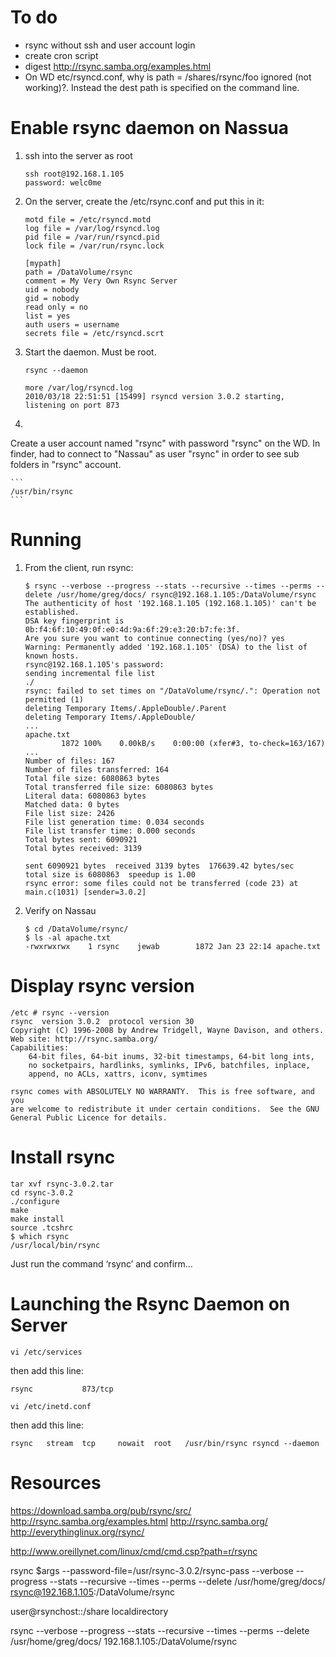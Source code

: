 # To do

- rsync without ssh and user account login
- create cron script
- digest http://rsync.samba.org/examples.html
- On WD etc/rsyncd.conf, why is path = /shares/rsync/foo ignored (not working)?. Instead the dest path is specified on the command line.

# Enable rsync daemon on Nassua

1. ssh into the server as root

	```
	ssh root@192.168.1.105
	password: welc0me
	```

2. On the server, create the /etc/rsync.conf and put this in it:

	```
	motd file = /etc/rsyncd.motd                                                    
	log file = /var/log/rsyncd.log                                                  
	pid file = /var/run/rsyncd.pid                                                  
	lock file = /var/run/rsync.lock                                                 
	                                                                                
	[mypath]                                                              
	path = /DataVolume/rsync                                                        
	comment = My Very Own Rsync Server                                              
	uid = nobody                                                                    
	gid = nobody                                                                    
	read only = no                                                                  
	list = yes                                                                      
	auth users = username                                                           
	secrets file = /etc/rsyncd.scrt    
	```       

3. Start the daemon. Must be root.

	```
	rsync --daemon
	```
	```
	more /var/log/rsyncd.log 
	2010/03/18 22:51:51 [15499] rsyncd version 3.0.2 starting, listening on port 873
	```

4.

Create a user account named "rsync" with password "rsync" on the WD. In finder, had to connect to "Nassau" as user "rsync" in order to see sub folders in "rsync" account.

	```
	/usr/bin/rsync
	```

# Running

1. From the client, run rsync:

	```
	$ rsync --verbose --progress --stats --recursive --times --perms --delete /usr/home/greg/docs/ rsync@192.168.1.105:/DataVolume/rsync
	The authenticity of host '192.168.1.105 (192.168.1.105)' can't be established.
	DSA key fingerprint is 0b:f4:6f:10:49:0f:e0:4d:9a:6f:29:e3:20:b7:fe:3f.
	Are you sure you want to continue connecting (yes/no)? yes
	Warning: Permanently added '192.168.1.105' (DSA) to the list of known hosts.
	rsync@192.168.1.105's password: 
	sending incremental file list
	./
	rsync: failed to set times on "/DataVolume/rsync/.": Operation not permitted (1)
	deleting Temporary Items/.AppleDouble/.Parent
	deleting Temporary Items/.AppleDouble/
	...
	apache.txt
	        1872 100%    0.00kB/s    0:00:00 (xfer#3, to-check=163/167)
	...
	Number of files: 167
	Number of files transferred: 164
	Total file size: 6080863 bytes
	Total transferred file size: 6080863 bytes
	Literal data: 6080863 bytes
	Matched data: 0 bytes
	File list size: 2426
	File list generation time: 0.034 seconds
	File list transfer time: 0.000 seconds
	Total bytes sent: 6090921
	Total bytes received: 3139

	sent 6090921 bytes  received 3139 bytes  176639.42 bytes/sec
	total size is 6080863  speedup is 1.00
	rsync error: some files could not be transferred (code 23) at main.c(1031) [sender=3.0.2]
	```

2. Verify on Nassau

	```
	$ cd /DataVolume/rsync/
	$ ls -al apache.txt 
	-rwxrwxrwx    1 rsync    jewab        1872 Jan 23 22:14 apache.txt
	```


# Display rsync version

```
/etc # rsync --version
rsync  version 3.0.2  protocol version 30
Copyright (C) 1996-2008 by Andrew Tridgell, Wayne Davison, and others.
Web site: http://rsync.samba.org/
Capabilities:
    64-bit files, 64-bit inums, 32-bit timestamps, 64-bit long ints,
    no socketpairs, hardlinks, symlinks, IPv6, batchfiles, inplace,
    append, no ACLs, xattrs, iconv, symtimes

rsync comes with ABSOLUTELY NO WARRANTY.  This is free software, and you
are welcome to redistribute it under certain conditions.  See the GNU
General Public Licence for details.
```


# Install rsync

```
tar xvf rsync-3.0.2.tar 
cd rsync-3.0.2
./configure
make
make install
source .tcshrc
$ which rsync
/usr/local/bin/rsync
```

Just run the command ‘rsync’ and confirm…


# Launching the Rsync Daemon on Server

```
vi /etc/services
```

then add this line:

```
rsync           873/tcp
```

```
vi /etc/inetd.conf
```

then add this line:

```
rsync   stream  tcp     nowait  root   /usr/bin/rsync rsyncd --daemon
```

# Resources

https://download.samba.org/pub/rsync/src/
http://rsync.samba.org/examples.html
http://rsync.samba.org/
http://everythinglinux.org/rsync/

http://www.oreillynet.com/linux/cmd/cmd.csp?path=r/rsync

rsync $args --password-file=/usr/rsync-3.0.2/rsync-pass --verbose --progress --stats --recursive --times --perms --delete /usr/home/greg/docs/ rsync@192.168.1.105:/DataVolume/rsync

 user@rsynchost::/share localdirectory


rsync --verbose --progress --stats --recursive --times --perms --delete /usr/home/greg/docs/ 192.168.1.105:/DataVolume/rsync